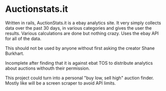 Auctionstats.it
========================

Written in rails, AuctionStats.it is a ebay analytics site.  It very simply collects data over the past 30 days, in various categories and gives the user the results.  Various calculations are done but nothing crazy.  Uses the ebay API for all of the data. 

This should not be used by anyone without first asking the creator Shane Burkhart.


Incomplete after finding that it is against ebat TOS to distribute analytics about auctions withouth their permission.

This project could turn into a personal "buy low, sell high" auction finder.  Mostly like will be a screen scraper to avoid API limits.


